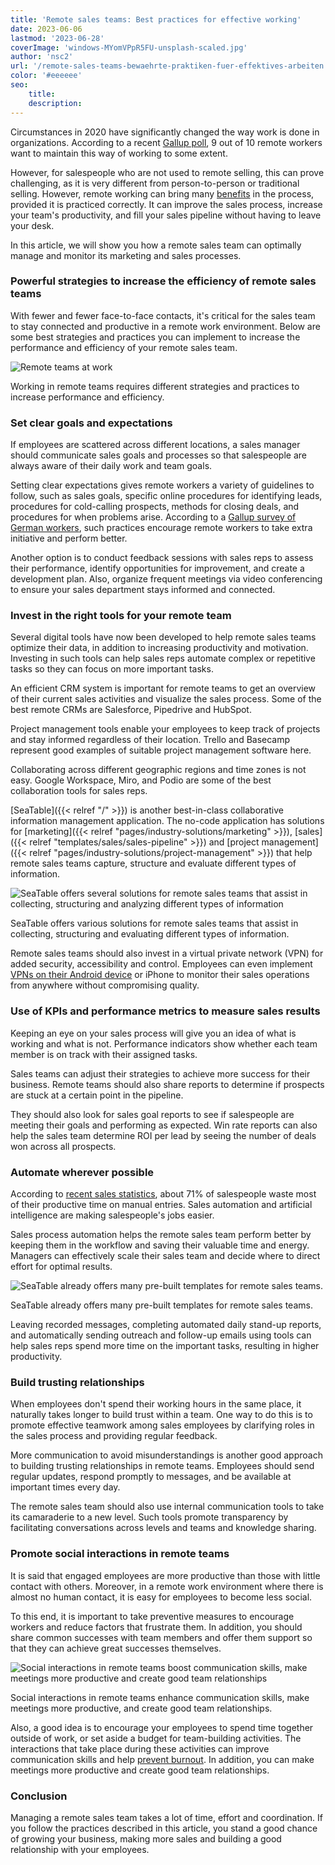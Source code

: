 ```yaml
---
title: 'Remote sales teams: Best practices for effective working'
date: 2023-06-06
lastmod: '2023-06-28'
coverImage: 'windows-MYomVPpR5FU-unsplash-scaled.jpg'
author: 'nsc2'
url: '/remote-sales-teams-bewaehrte-praktiken-fuer-effektives-arbeiten'
color: '#eeeeee'
seo:
    title:
    description:
---
```


Circumstances in 2020 have significantly changed the way work is done in organizations. According to a recent [Gallup poll](https://news.gallup.com/poll/355907/remote-work-persisting-trending-permanent.aspx), 9 out of 10 remote workers want to maintain this way of working to some extent.

However, for salespeople who are not used to remote selling, this can prove challenging, as it is very different from person-to-person or traditional selling. However, remote working can bring many [benefits](https://myquickcloud.com/blog/productivity/benefits-of-remote-work/) in the process, provided it is practiced correctly. It can improve the sales process, increase your team's productivity, and fill your sales pipeline without having to leave your desk.

In this article, we will show you how a remote sales team can optimally manage and monitor its marketing and sales processes.

### Powerful strategies to increase the efficiency of remote sales teams

With fewer and fewer face-to-face contacts, it's critical for the sales team to stay connected and productive in a remote work environment. Below are some best strategies and practices you can implement to increase the performance and efficiency of your remote sales team.

![Remote teams at work](sigmund-eTgMFFzroGc-unsplash-scaled-e1686045067675.jpg)

Working in remote teams requires different strategies and practices to increase performance and efficiency.

### Set clear goals and expectations

If employees are scattered across different locations, a sales manager should communicate sales goals and processes so that salespeople are always aware of their daily work and team goals.

Setting clear expectations gives remote workers a variety of guidelines to follow, such as sales goals, specific online procedures for identifying leads, procedures for cold-calling prospects, methods for closing deals, and procedures for when problems arise. According to a [Gallup survey of German workers](http://www.gallup.com/businessjournal/186164/employees-don-know-expected-work.aspx), such practices encourage remote workers to take extra initiative and perform better.

Another option is to conduct feedback sessions with sales reps to assess their performance, identify opportunities for improvement, and create a development plan. Also, organize frequent meetings via video conferencing to ensure your sales department stays informed and connected.

### Invest in the right tools for your remote team

Several digital tools have now been developed to help remote sales teams optimize their data, in addition to increasing productivity and motivation. Investing in such tools can help sales reps automate complex or repetitive tasks so they can focus on more important tasks.

An efficient CRM system is important for remote teams to get an overview of their current sales activities and visualize the sales process. Some of the best remote CRMs are Salesforce, Pipedrive and HubSpot.

Project management tools enable your employees to keep track of projects and stay informed regardless of their location. Trello and Basecamp represent good examples of suitable project management software here.

Collaborating across different geographic regions and time zones is not easy. Google Workspace, Miro, and Podio are some of the best collaboration tools for sales reps.

[SeaTable]({{< relref "/" >}}) is another best-in-class collaborative information management application. The no-code application has solutions for [marketing]({{< relref "pages/industry-solutions/marketing" >}}), [sales]({{< relref "templates/sales/sales-pipeline" >}}) and [project management]({{< relref "pages/industry-solutions/project-management" >}}) that help remote sales teams capture, structure and evaluate different types of information.

![SeaTable offers several solutions for remote sales teams that assist in collecting, structuring and analyzing different types of information](Ansicht_Offers.png)

SeaTable offers various solutions for remote sales teams that assist in collecting, structuring and evaluating different types of information.

Remote sales teams should also invest in a virtual private network (VPN) for added security, accessibility and control. Employees can even implement [VPNs on their Android device](https://cybernews.com/best-vpn/free-vpn-for-android/) or iPhone to monitor their sales operations from anywhere without compromising quality.

### Use of KPIs and performance metrics to measure sales results

Keeping an eye on your sales process will give you an idea of what is working and what is not. Performance indicators show whether each team member is on track with their assigned tasks.

Sales teams can adjust their strategies to achieve more success for their business. Remote teams should also share reports to determine if prospects are stuck at a certain point in the pipeline.

They should also look for sales goal reports to see if salespeople are meeting their goals and performing as expected. Win rate reports can also help the sales team determine ROI per lead by seeing the number of deals won across all prospects.

### Automate wherever possible

According to [recent sales statistics](https://www.heinzmarketing.com/2015/02/15-inside-sales-statistics-last-weeks-aa-isp-front-lines-conference/), about 71% of salespeople waste most of their productive time on manual entries. Sales automation and artificial intelligence are making salespeople's jobs easier.

Sales process automation helps the remote sales team perform better by keeping them in the workflow and saving their valuable time and energy. Managers can effectively scale their sales team and decide where to direct effort for optimal results.

![SeaTable already offers many pre-built templates for remote sales teams.](templates-crm-remote.png)

SeaTable already offers many pre-built templates for remote sales teams.

Leaving recorded messages, completing automated daily stand-up reports, and automatically sending outreach and follow-up emails using tools can help sales reps spend more time on the important tasks, resulting in higher productivity.

### Build trusting relationships

When employees don't spend their working hours in the same place, it naturally takes longer to build trust within a team. One way to do this is to promote effective teamwork among sales employees by clarifying roles in the sales process and providing regular feedback.

More communication to avoid misunderstandings is another good approach to building trusting relationships in remote teams. Employees should send regular updates, respond promptly to messages, and be available at important times every day.

The remote sales team should also use internal communication tools to take its camaraderie to a new level. Such tools promote transparency by facilitating conversations across levels and teams and knowledge sharing.

### Promote social interactions in remote teams

It is said that engaged employees are more productive than those with little contact with others. Moreover, in a remote work environment where there is almost no human contact, it is easy for employees to become less social.

To this end, it is important to take preventive measures to encourage workers and reduce factors that frustrate them. In addition, you should share common successes with team members and offer them support so that they can achieve great successes themselves.

![Social interactions in remote teams boost communication skills, make meetings more productive and create good team relationships](antenna-ZDN-G1xBWHY-unsplash-scaled-e1686045663343-711x474.jpg)

Social interactions in remote teams enhance communication skills, make meetings more productive, and create good team relationships.

Also, a good idea is to encourage your employees to spend time together outside of work, or set aside a budget for team-building activities. The interactions that take place during these activities can improve communication skills and help [prevent burnout](https://breadnbeyond.com/articles/wfh-burnout/). In addition, you can make meetings more productive and create good team relationships.

### Conclusion

Managing a remote sales team takes a lot of time, effort and coordination. If you follow the practices described in this article, you stand a good chance of growing your business, making more sales and building a good relationship with your employees.
